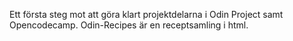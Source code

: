 Ett första steg mot att göra klart projektdelarna i Odin Project samt Opencodecamp.
Odin-Recipes är en receptsamling i html.
